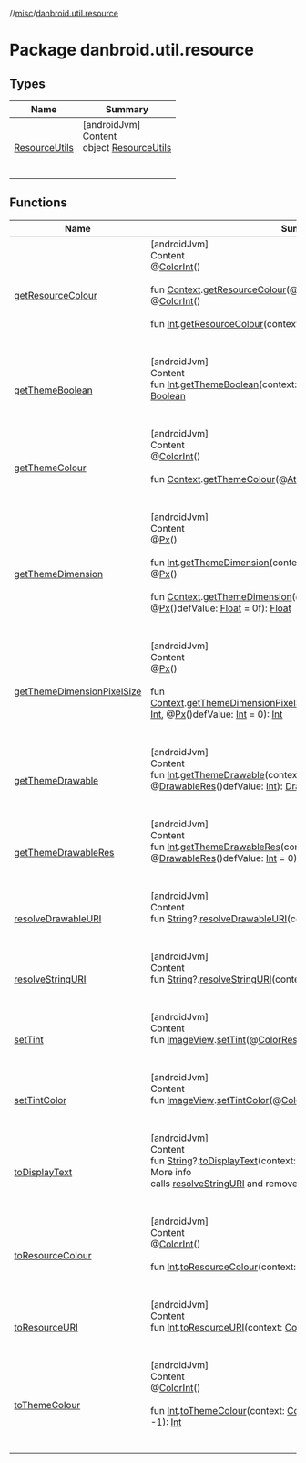 //[misc](../../index.md)/[danbroid.util.resource](index.md)



# Package danbroid.util.resource  


## Types  
  
|  Name |  Summary | 
|---|---|
| <a name="danbroid.util.resource/ResourceUtils///PointingToDeclaration/"></a>[ResourceUtils](-resource-utils/index.md)| <a name="danbroid.util.resource/ResourceUtils///PointingToDeclaration/"></a>[androidJvm]  <br>Content  <br>object [ResourceUtils](-resource-utils/index.md)  <br><br><br>|


## Functions  
  
|  Name |  Summary | 
|---|---|
| <a name="danbroid.util.resource//getResourceColour/android.content.Context#kotlin.Int/PointingToDeclaration/"></a>[getResourceColour](get-resource-colour.md)| <a name="danbroid.util.resource//getResourceColour/android.content.Context#kotlin.Int/PointingToDeclaration/"></a>[androidJvm]  <br>Content  <br>@[ColorInt](https://developer.android.com/reference/kotlin/androidx/annotation/ColorInt.html)()  <br>  <br>fun [Context](https://developer.android.com/reference/kotlin/android/content/Context.html).[getResourceColour](get-resource-colour.md)(@[ColorRes](https://developer.android.com/reference/kotlin/androidx/annotation/ColorRes.html)()colorID: [Int](https://kotlinlang.org/api/latest/jvm/stdlib/kotlin/-int/index.html)): [Int](https://kotlinlang.org/api/latest/jvm/stdlib/kotlin/-int/index.html)  <br>@[ColorInt](https://developer.android.com/reference/kotlin/androidx/annotation/ColorInt.html)()  <br>  <br>fun [Int](https://kotlinlang.org/api/latest/jvm/stdlib/kotlin/-int/index.html).[getResourceColour](get-resource-colour.md)(context: [Context](https://developer.android.com/reference/kotlin/android/content/Context.html)): [Int](https://kotlinlang.org/api/latest/jvm/stdlib/kotlin/-int/index.html)  <br><br><br>|
| <a name="danbroid.util.resource//getThemeBoolean/kotlin.Int#android.content.Context#kotlin.Boolean/PointingToDeclaration/"></a>[getThemeBoolean](get-theme-boolean.md)| <a name="danbroid.util.resource//getThemeBoolean/kotlin.Int#android.content.Context#kotlin.Boolean/PointingToDeclaration/"></a>[androidJvm]  <br>Content  <br>fun [Int](https://kotlinlang.org/api/latest/jvm/stdlib/kotlin/-int/index.html).[getThemeBoolean](get-theme-boolean.md)(context: [Context](https://developer.android.com/reference/kotlin/android/content/Context.html), defValue: [Boolean](https://kotlinlang.org/api/latest/jvm/stdlib/kotlin/-boolean/index.html) = false): [Boolean](https://kotlinlang.org/api/latest/jvm/stdlib/kotlin/-boolean/index.html)  <br><br><br>|
| <a name="danbroid.util.resource//getThemeColour/android.content.Context#kotlin.Int/PointingToDeclaration/"></a>[getThemeColour](get-theme-colour.md)| <a name="danbroid.util.resource//getThemeColour/android.content.Context#kotlin.Int/PointingToDeclaration/"></a>[androidJvm]  <br>Content  <br>@[ColorInt](https://developer.android.com/reference/kotlin/androidx/annotation/ColorInt.html)()  <br>  <br>fun [Context](https://developer.android.com/reference/kotlin/android/content/Context.html).[getThemeColour](get-theme-colour.md)(@[AttrRes](https://developer.android.com/reference/kotlin/androidx/annotation/AttrRes.html)()themeColorAttribute: [Int](https://kotlinlang.org/api/latest/jvm/stdlib/kotlin/-int/index.html)): [Int](https://kotlinlang.org/api/latest/jvm/stdlib/kotlin/-int/index.html)  <br><br><br>|
| <a name="danbroid.util.resource//getThemeDimension/kotlin.Int#android.content.Context/PointingToDeclaration/"></a>[getThemeDimension](get-theme-dimension.md)| <a name="danbroid.util.resource//getThemeDimension/kotlin.Int#android.content.Context/PointingToDeclaration/"></a>[androidJvm]  <br>Content  <br>@[Px](https://developer.android.com/reference/kotlin/androidx/annotation/Px.html)()  <br>  <br>fun [Int](https://kotlinlang.org/api/latest/jvm/stdlib/kotlin/-int/index.html).[getThemeDimension](get-theme-dimension.md)(context: [Context](https://developer.android.com/reference/kotlin/android/content/Context.html)): [Int](https://kotlinlang.org/api/latest/jvm/stdlib/kotlin/-int/index.html)  <br>@[Px](https://developer.android.com/reference/kotlin/androidx/annotation/Px.html)()  <br>  <br>fun [Context](https://developer.android.com/reference/kotlin/android/content/Context.html).[getThemeDimension](get-theme-dimension.md)(@[AttrRes](https://developer.android.com/reference/kotlin/androidx/annotation/AttrRes.html)()themeDimensionAttr: [Int](https://kotlinlang.org/api/latest/jvm/stdlib/kotlin/-int/index.html), @[Px](https://developer.android.com/reference/kotlin/androidx/annotation/Px.html)()defValue: [Float](https://kotlinlang.org/api/latest/jvm/stdlib/kotlin/-float/index.html) = 0f): [Float](https://kotlinlang.org/api/latest/jvm/stdlib/kotlin/-float/index.html)  <br><br><br>|
| <a name="danbroid.util.resource//getThemeDimensionPixelSize/android.content.Context#kotlin.Int#kotlin.Int/PointingToDeclaration/"></a>[getThemeDimensionPixelSize](get-theme-dimension-pixel-size.md)| <a name="danbroid.util.resource//getThemeDimensionPixelSize/android.content.Context#kotlin.Int#kotlin.Int/PointingToDeclaration/"></a>[androidJvm]  <br>Content  <br>@[Px](https://developer.android.com/reference/kotlin/androidx/annotation/Px.html)()  <br>  <br>fun [Context](https://developer.android.com/reference/kotlin/android/content/Context.html).[getThemeDimensionPixelSize](get-theme-dimension-pixel-size.md)(@[AttrRes](https://developer.android.com/reference/kotlin/androidx/annotation/AttrRes.html)()themeDimensionAttr: [Int](https://kotlinlang.org/api/latest/jvm/stdlib/kotlin/-int/index.html), @[Px](https://developer.android.com/reference/kotlin/androidx/annotation/Px.html)()defValue: [Int](https://kotlinlang.org/api/latest/jvm/stdlib/kotlin/-int/index.html) = 0): [Int](https://kotlinlang.org/api/latest/jvm/stdlib/kotlin/-int/index.html)  <br><br><br>|
| <a name="danbroid.util.resource//getThemeDrawable/kotlin.Int#android.content.Context#kotlin.Int/PointingToDeclaration/"></a>[getThemeDrawable](get-theme-drawable.md)| <a name="danbroid.util.resource//getThemeDrawable/kotlin.Int#android.content.Context#kotlin.Int/PointingToDeclaration/"></a>[androidJvm]  <br>Content  <br>fun [Int](https://kotlinlang.org/api/latest/jvm/stdlib/kotlin/-int/index.html).[getThemeDrawable](get-theme-drawable.md)(context: [Context](https://developer.android.com/reference/kotlin/android/content/Context.html), @[DrawableRes](https://developer.android.com/reference/kotlin/androidx/annotation/DrawableRes.html)()defValue: [Int](https://kotlinlang.org/api/latest/jvm/stdlib/kotlin/-int/index.html)): [Drawable](https://developer.android.com/reference/kotlin/android/graphics/drawable/Drawable.html)?  <br><br><br>|
| <a name="danbroid.util.resource//getThemeDrawableRes/kotlin.Int#android.content.Context#kotlin.Int/PointingToDeclaration/"></a>[getThemeDrawableRes](get-theme-drawable-res.md)| <a name="danbroid.util.resource//getThemeDrawableRes/kotlin.Int#android.content.Context#kotlin.Int/PointingToDeclaration/"></a>[androidJvm]  <br>Content  <br>fun [Int](https://kotlinlang.org/api/latest/jvm/stdlib/kotlin/-int/index.html).[getThemeDrawableRes](get-theme-drawable-res.md)(context: [Context](https://developer.android.com/reference/kotlin/android/content/Context.html), @[DrawableRes](https://developer.android.com/reference/kotlin/androidx/annotation/DrawableRes.html)()defValue: [Int](https://kotlinlang.org/api/latest/jvm/stdlib/kotlin/-int/index.html) = 0): [Int](https://kotlinlang.org/api/latest/jvm/stdlib/kotlin/-int/index.html)  <br><br><br>|
| <a name="danbroid.util.resource//resolveDrawableURI/kotlin.String?#android.content.Context/PointingToDeclaration/"></a>[resolveDrawableURI](resolve-drawable-u-r-i.md)| <a name="danbroid.util.resource//resolveDrawableURI/kotlin.String?#android.content.Context/PointingToDeclaration/"></a>[androidJvm]  <br>Content  <br>fun [String](https://kotlinlang.org/api/latest/jvm/stdlib/kotlin/-string/index.html)?.[resolveDrawableURI](resolve-drawable-u-r-i.md)(context: [Context](https://developer.android.com/reference/kotlin/android/content/Context.html)): [Int](https://kotlinlang.org/api/latest/jvm/stdlib/kotlin/-int/index.html)  <br><br><br>|
| <a name="danbroid.util.resource//resolveStringURI/kotlin.String?#android.content.Context/PointingToDeclaration/"></a>[resolveStringURI](resolve-string-u-r-i.md)| <a name="danbroid.util.resource//resolveStringURI/kotlin.String?#android.content.Context/PointingToDeclaration/"></a>[androidJvm]  <br>Content  <br>fun [String](https://kotlinlang.org/api/latest/jvm/stdlib/kotlin/-string/index.html)?.[resolveStringURI](resolve-string-u-r-i.md)(context: [Context](https://developer.android.com/reference/kotlin/android/content/Context.html)): [String](https://kotlinlang.org/api/latest/jvm/stdlib/kotlin/-string/index.html)?  <br><br><br>|
| <a name="danbroid.util.resource//setTint/android.widget.ImageView#kotlin.Int/PointingToDeclaration/"></a>[setTint](set-tint.md)| <a name="danbroid.util.resource//setTint/android.widget.ImageView#kotlin.Int/PointingToDeclaration/"></a>[androidJvm]  <br>Content  <br>fun [ImageView](https://developer.android.com/reference/kotlin/android/widget/ImageView.html).[setTint](set-tint.md)(@[ColorRes](https://developer.android.com/reference/kotlin/androidx/annotation/ColorRes.html)()tint: [Int](https://kotlinlang.org/api/latest/jvm/stdlib/kotlin/-int/index.html))  <br><br><br>|
| <a name="danbroid.util.resource//setTintColor/android.widget.ImageView#kotlin.Int/PointingToDeclaration/"></a>[setTintColor](set-tint-color.md)| <a name="danbroid.util.resource//setTintColor/android.widget.ImageView#kotlin.Int/PointingToDeclaration/"></a>[androidJvm]  <br>Content  <br>fun [ImageView](https://developer.android.com/reference/kotlin/android/widget/ImageView.html).[setTintColor](set-tint-color.md)(@[ColorInt](https://developer.android.com/reference/kotlin/androidx/annotation/ColorInt.html)()tint: [Int](https://kotlinlang.org/api/latest/jvm/stdlib/kotlin/-int/index.html))  <br><br><br>|
| <a name="danbroid.util.resource//toDisplayText/kotlin.String?#android.content.Context/PointingToDeclaration/"></a>[toDisplayText](to-display-text.md)| <a name="danbroid.util.resource//toDisplayText/kotlin.String?#android.content.Context/PointingToDeclaration/"></a>[androidJvm]  <br>Content  <br>fun [String](https://kotlinlang.org/api/latest/jvm/stdlib/kotlin/-string/index.html)?.[toDisplayText](to-display-text.md)(context: [Context](https://developer.android.com/reference/kotlin/android/content/Context.html)): [String](https://kotlinlang.org/api/latest/jvm/stdlib/kotlin/-string/index.html)?  <br>More info  <br>calls [resolveStringURI](resolve-string-u-r-i.md) and removes any html tags  <br><br><br>|
| <a name="danbroid.util.resource//toResourceColour/kotlin.Int#android.content.Context/PointingToDeclaration/"></a>[toResourceColour](to-resource-colour.md)| <a name="danbroid.util.resource//toResourceColour/kotlin.Int#android.content.Context/PointingToDeclaration/"></a>[androidJvm]  <br>Content  <br>@[ColorInt](https://developer.android.com/reference/kotlin/androidx/annotation/ColorInt.html)()  <br>  <br>fun [Int](https://kotlinlang.org/api/latest/jvm/stdlib/kotlin/-int/index.html).[toResourceColour](to-resource-colour.md)(context: [Context](https://developer.android.com/reference/kotlin/android/content/Context.html)): [Int](https://kotlinlang.org/api/latest/jvm/stdlib/kotlin/-int/index.html)  <br><br><br>|
| <a name="danbroid.util.resource//toResourceURI/kotlin.Int#android.content.Context/PointingToDeclaration/"></a>[toResourceURI](to-resource-u-r-i.md)| <a name="danbroid.util.resource//toResourceURI/kotlin.Int#android.content.Context/PointingToDeclaration/"></a>[androidJvm]  <br>Content  <br>fun [Int](https://kotlinlang.org/api/latest/jvm/stdlib/kotlin/-int/index.html).[toResourceURI](to-resource-u-r-i.md)(context: [Context](https://developer.android.com/reference/kotlin/android/content/Context.html)): [Uri](https://developer.android.com/reference/kotlin/android/net/Uri.html)  <br><br><br>|
| <a name="danbroid.util.resource//toThemeColour/kotlin.Int#android.content.Context#kotlin.Int/PointingToDeclaration/"></a>[toThemeColour](to-theme-colour.md)| <a name="danbroid.util.resource//toThemeColour/kotlin.Int#android.content.Context#kotlin.Int/PointingToDeclaration/"></a>[androidJvm]  <br>Content  <br>@[ColorInt](https://developer.android.com/reference/kotlin/androidx/annotation/ColorInt.html)()  <br>  <br>fun [Int](https://kotlinlang.org/api/latest/jvm/stdlib/kotlin/-int/index.html).[toThemeColour](to-theme-colour.md)(context: [Context](https://developer.android.com/reference/kotlin/android/content/Context.html), @[ColorInt](https://developer.android.com/reference/kotlin/androidx/annotation/ColorInt.html)()defaultValue: [Int](https://kotlinlang.org/api/latest/jvm/stdlib/kotlin/-int/index.html) = -1): [Int](https://kotlinlang.org/api/latest/jvm/stdlib/kotlin/-int/index.html)  <br><br><br>|


